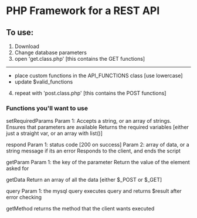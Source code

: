 PHP Framework for a REST API
===

## To use:
1) Download
2) Change database parameters
3) open 'get.class.php' [this contains the GET functions]
---
  - place custom functions in the API_FUNCTIONS class [use lowercase]
  - update $valid_functions
4) repeat with 'post.class.php' [this contains the POST functions]


### Functions you'll want to use

setRequiredParams
    Param 1: Accepts a string, or an array of strings. 
    Ensures that parameters are available
    Returns the required variables [either just a straight var, or an array with list()]

respond
    Param 1: status code [200 on success]
    Param 2: array of data, or a string message if its an error
    Responds to the client, and ends the script

getParam
    Param 1: the key of the parameter
    Return the value of the element asked for	

getData
    Return an array of all the data [either $_POST or $_GET]

query
    Param 1: the mysql query
    executes query and returns $result after error checking

getMethod
    returns the method that the client wants executed